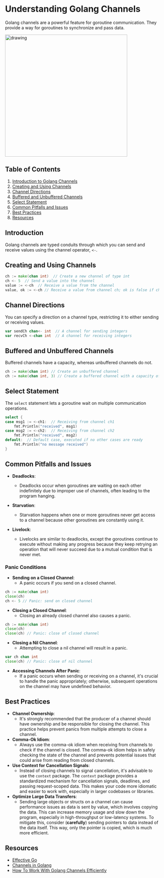 # Understanding Golang Channels

Golang channels are a powerful feature for goroutine communication. They provide a way for goroutines to synchronize and
pass data.

<img src="https://ucarecdn.com/27841b05-0ecb-4a22-a0c3-1047e9ef0a2f/-/resize/700/" alt="drawing" height="400"/>

## Table of Contents

1. [Introduction to Golang Channels](#introduction)
2. [Creating and Using Channels](#creating-and-using-channels)
3. [Channel Directions](#channel-directions)
4. [Buffered and Unbuffered Channels](#buffered-and-unbuffered-channels)
5. [Select Statement](#select-statement)
6. [Common Pitfalls and Issues](#common-pitfalls-and-issues)
7. [Best Practices](#best-practices)
8. [Resources](#resources)

## Introduction

Golang channels are typed conduits through which you can send and receive values using the channel operator, `<-`.

## Creating and Using Channels

```go
ch := make(chan int)  // Create a new channel of type int
ch <- 5  // Send a value into the channel
value := <-ch  // Receive a value from the channel
value, ok := <-ch // Receive a value from channel ch; ok is false if ch is closed and contains no more values.
```

## Channel Directions

You can specify a direction on a channel type, restricting it to either sending or receiving values.

```go
var sendCh chan<- int  // A channel for sending integers
var recvCh <-chan int  // A channel for receiving integers
```

## Buffered and Unbuffered Channels

Buffered channels have a capacity, whereas unbuffered channels do not.

```go
ch := make(chan int) // Create an unbuffered channel
ch := make(chan int, 3) // Create a buffered channel with a capacity of 3
```

## Select Statement

The `select` statement lets a goroutine wait on multiple communication operations.

```go
select {
case msg1 := <-ch1:  // Receiving from channel ch1
    fmt.Println("received", msg1)
case msg2 := <-ch2:  // Receiving from channel ch2
    fmt.Println("received", msg2)
default:  // Default case, executed if no other cases are ready
    fmt.Println("no message received")
}
```

## Common Pitfalls and Issues

- **Deadlocks**:
    - Deadlocks occur when goroutines are waiting on each other indefinitely due to improper use of channels, often
      leading to the program hanging.

- **Starvation**:
    - Starvation happens when one or more goroutines never get access to a channel because other goroutines are
      constantly using it.

- **Livelock**:
    - Livelocks are similar to deadlocks, except the goroutines continue to execute without making any progress because
      they keep retrying an operation that will never succeed due to a mutual condition that is never met.

### Panic Conditions

- **Sending on a Closed Channel**:
    - A panic occurs if you send on a closed channel.

```go
ch := make(chan int)
close(ch)
ch <- 5 // Panic: send on closed channel
```

- **Closing a Closed Channel**:
    - Closing an already closed channel also causes a panic.

```go
ch := make(chan int)
close(ch)
close(ch) // Panic: close of closed channel
```

- **Closing a Nil Channel**:
    - Attempting to close a nil channel will result in a panic.

```go
var ch chan int
close(ch) // Panic: close of nil channel
```

- **Accessing Channels After Panic**:
    - If a panic occurs when sending or receiving on a channel, it's crucial to handle the panic appropriately;
      otherwise, subsequent operations on the channel may have undefined behavior.

## Best Practices

- **Channel Ownership**:
    - It's strongly recommended that the producer of a channel should have ownership and be responsible for closing the
      channel. This practice helps prevent panics from multiple attempts to close a channel.
- **Comma-Ok Idiom**:
    - Always use the comma-ok idiom when receiving from channels to check if the channel is closed. The comma-ok idiom
      helps in safely checking the state of the channel and prevents potential issues that could arise from reading from
      closed channels.
- **Use Context for Cancellation Signals**:
    - Instead of closing channels to signal cancellation, it's advisable to use the `context` package. The `context`
      package provides a standardized mechanism for cancellation signals, deadlines, and passing request-scoped data.
      This makes your code more idiomatic and easier to work with, especially in larger codebases or libraries.
- **Optimize Large Data Transfers**:
    - Sending large objects or structs on a channel can cause performance issues as data is sent by value, which
      involves copying the data. This can increase memory usage and slow down the program, especially in high-throughput
      or low-latency systems. To mitigate this, consider (**carefully**) sending pointers to data instead of the data
      itself. This way, only the pointer is copied, which is much more efficient.

## Resources

- [Effective Go](https://golang.org/doc/effective_go.html#channels)
- [Channels in Golang](https://golangdocs.com/channels-in-golang)
- [How To Work With Golang Channels Efficiently](https://marketsplash.com/tutorials/go/golang-channels)